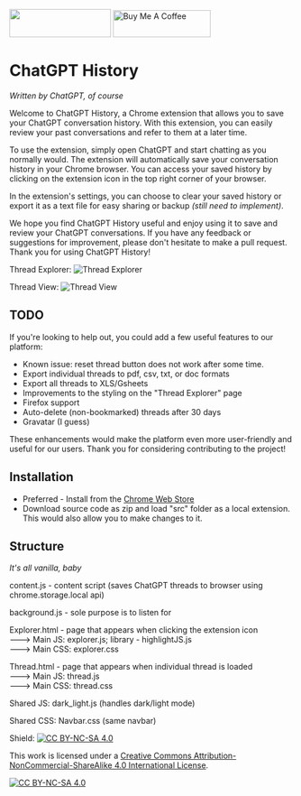 <a href="https://chrome.google.com/webstore/detail/chatgpt-history/jjdnakkfjnnbbckhifcfchagnpofjffo/"><img src="https://user-images.githubusercontent.com/12115686/206926802-0461dc64-84cd-42de-8c17-74a7ee64528c.png" style="width: 180 !important; height: 50px !important"></a> <a href="https://www.buymeacoffee.com/bennyfi" target="_blank"><img src="https://cdn.buymeacoffee.com/buttons/v2/default-yellow.png" alt="Buy Me A Coffee" style="height: 48px !important;width: 173px !important;" ></a>

# ChatGPT History
<em>Written by ChatGPT, of course</em>

Welcome to ChatGPT History, a Chrome extension that allows you to save your ChatGPT conversation history. With this extension, you can easily review your past conversations and refer to them at a later time.

To use the extension, simply open ChatGPT and start chatting as you normally would. The extension will automatically save your conversation history in your Chrome browser. You can access your saved history by clicking on the extension icon in the top right corner of your browser.

In the extension's settings, you can choose to clear your saved history or export it as a text file for easy sharing or backup <em>(still need to implement)</em>.

We hope you find ChatGPT History useful and enjoy using it to save and review your ChatGPT conversations. If you have any feedback or suggestions for improvement, please don't hesitate to make a pull request. Thank you for using ChatGPT History!

Thread Explorer:
![Thread Explorer](https://user-images.githubusercontent.com/12115686/206935786-b2ec28ab-1074-4d7b-b138-035cac759a6e.png)

Thread View:
![Thread View](https://user-images.githubusercontent.com/12115686/206935876-3ee7b5bd-345d-47c8-8509-a67a391c5dc1.png)


## TODO
If you're looking to help out, you could add a few useful features to our platform:
- Known issue: reset thread button does not work after some time.
- Export individual threads to pdf, csv, txt, or doc formats
- Export all threads to XLS/Gsheets
- Improvements to the styling on the "Thread Explorer" page
- Firefox support
- Auto-delete (non-bookmarked) threads after 30 days
- Gravatar (I guess)

These enhancements would make the platform even more user-friendly and useful for our users. Thank you for considering contributing to the project!

## Installation
- Preferred - Install from the <a href="https://chrome.google.com/webstore/detail/chatgpt-history/jjdnakkfjnnbbckhifcfchagnpofjffo/">Chrome Web Store</a>
- Download source code as zip and load "src" folder as a local extension. This would also allow you to make changes to it.

## Structure
<em>It's all vanilla, baby</em>

content.js - content script (saves ChatGPT threads to browser using chrome.storage.local api)

background.js - sole purpose is to listen for 

Explorer.html - page that appears when clicking the extension icon <br>
---> Main JS: explorer.js; library - highlightJS.js <br>
---> Main CSS: explorer.css

Thread.html - page that appears when individual thread is loaded <br>
---> Main JS: thread.js <br>
---> Main CSS: thread.css

Shared JS: dark_light.js (handles dark/light mode)

Shared CSS: Navbar.css (same navbar)

Shield: [![CC BY-NC-SA 4.0][cc-by-nc-sa-shield]][cc-by-nc-sa]

This work is licensed under a
[Creative Commons Attribution-NonCommercial-ShareAlike 4.0 International License][cc-by-nc-sa].

[![CC BY-NC-SA 4.0][cc-by-nc-sa-image]][cc-by-nc-sa]

[cc-by-nc-sa]: http://creativecommons.org/licenses/by-nc-sa/4.0/
[cc-by-nc-sa-image]: https://licensebuttons.net/l/by-nc-sa/4.0/88x31.png
[cc-by-nc-sa-shield]: https://img.shields.io/badge/License-CC%20BY--NC--SA%204.0-lightgrey.svg
